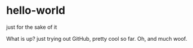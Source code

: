 # hello-world
just for the sake of it

What is up? just trying out GitHub, pretty cool so far. Oh, and much woof.
